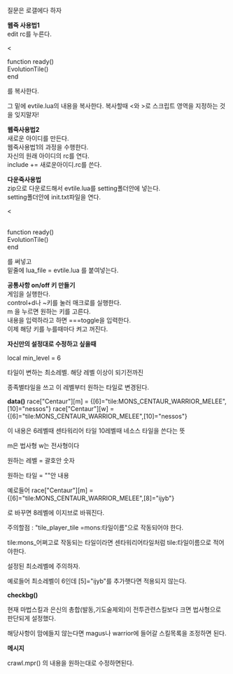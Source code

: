 질문은 로갤에다 하자 

<strong>웹죽 사용법1</strong><br>
edit rc를 누른다.

<


function ready() <br>
EvolutionTile()  <br>
end

>

를 복사한다.

그 밑에 
evtile.lua의 내용을 복사한다.
복사할때 <와 >로 스크립트 영역을 지정하는 것을 잊지말자!<br>

<strong>웹죽사용법2</strong><br>
새로운 아이디를 만든다.<br>
웹죽사용법1의 과정을 수행한다.<br>
자신의 원래 아이디의 rc를 연다.<br>
include += 새로운아이디.rc를 쓴다.<br>

<strong>다운죽사용법</strong> <br>
zip으로 다운로드해서 evtile.lua를 setting폴더안에 넣는다.<br>
setting폴더안에 init.txt파일을 연다. <br>

<

<br>
function ready() <br>
EvolutionTile() <br>
end 

>

를 써넣고<br>
밑줄에 lua_file = evtile.lua 를 붙여넣는다.<br>

<strong>공통사항 on/off 키 만들기</strong><br>
게임을 실행한다.<br>
control+d나 ~키를 눌러 매크로를 실행한다.<br>
m 을 누르면 원하는 키를 고른다.<br>
내용을 입력하라고 하면 ===toggle을 입력한다.<br>
이제 해당 키를 누를때마다 켜고 꺼진다.<br>


<strong>자신만의 설정대로 수정하고 싶을때</strong>

local min_level = 6 <br>

타일이 변하는 최소레벨. 해당 레벨 이상이 되기전까진<br>


종족별타일을 쓰고 이 레벨부터 원하는 타일로 변경된다.<br>


<strong>data()</strong>
race["Centaur"][m] = {[6]="tile:MONS_CENTAUR_WARRIOR_MELEE",[10]="nessos"}
race["Centaur"][w] = {[6]="tile:MONS_CENTAUR_WARRIOR_MELEE",[10]="nessos"}

이 내용은 6레벨때 센타워리어 타일 10레벨때 네소스 타일을 쓴다는 뜻

m은 법사형 w는 전사형이다

원하는 레벨 = 괄호안 숫자

원하는 타일 = ""안 내용

예로들어
race["Centaur"][m] = {[6]="tile:MONS_CENTAUR_WARRIOR_MELEE",[8]="ijyb"}

로 바꾸면 8레벨에 이지브로 바꿔진다.


주의할점 : "tile_player_tile =mons:타일이름"으로 작동되어야 한다.

tile:mons_어쩌고로 작동되는 타일이라면 센타워리어타일처럼 tile:타일이름으로 적어야한다.

설정된 최소레벨에 주의하자.

예로들어 최소레벨이 6인데 [5]="ijyb"를 추가햇다면 적용되지 않는다.


<strong>checkbg()</strong>


현재 마법스킬과 은신의 총합(발동,기도술제외)이 전투관련스킬보다 크면 법사형으로 판단되게 설정했다.

해당사항이 맘에들지 않는다면 magus나 warrior에 들어갈 스킬목록을 조정하면 된다.

<Strong>메시지</strong>

crawl.mpr() 의 내용을 원하는대로 수정하면된다.

